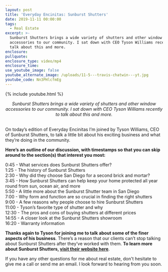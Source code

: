```yaml
---
layout: post
title: 'Everyday Encinitas: Sunburst Shutters'
date: 2019-11-11 00:00:00
tags:
  - Real Estate
excerpt: >-
  Sunburst Shutters brings a wide variety of shutters and other window
  accessories to our community. I sat down with CEO Tyson Williams recently to
  talk about this and more.
enclosure:
pullquote:
enclosure_type: video/mp4
enclosure_time:
use_youtube_image: false
youtube_alternate_image: /uploads/11-5---travis-chatwin---yt.jpg
youtube_code: Nn3PHlcfmEg
---
```


{% include youtube.html %}

<center><em>Sunburst Shutters brings a wide variety of shutters and other window accessories to our community. I sat down with CEO Tyson Williams recently to talk about this and more.</em></center>

<br>On today’s edition of Everyday Encinitas I’m joined by Tyson Williams, CEO of Sunburst Shutters, to talk a little bit about his exciting business and what they’re doing in the community.

**Here’s an outline of our discussion, with timestamps so that you can skip around to the section(s) that interest you most:**

0:45 - What services does Sunburst Shutters offer?<br>1:25 - The history of Sunburst Shutters<br>2:30 - Why did they choose San Diego for a second brick and mortar?<br>3:45 - How Sunburst Shutters can help keep your home protected all year round from sun, ocean air, and more<br>5:50 - A little more about the Sunburst Shutter team in San Diego<br>7:00 - Why form and function are so crucial in finding the right shutters<br>9:00 - A few reasons why people choose to hire Sunburst Shutters<br>11:00 - Tyson’s favorite type of shutter and why<br>12:30 - The pros and cons of buying shutters at different prices<br>14:55 - A closer look at the Sunburst Shutters showroom<br>16:20 - Warranty information

**Thanks again to Tyson for joining me to talk about some of the finer aspects of his business**. There’s a reason that our clients can’t stop talking about Sunburst Shutters after they’ve worked with them. **To learn more about Sunburst Shutters, <u><a target="_blank" href="https://sunburstshutters.com/">visit their website here</a></u>**.

If you have any other questions for me about real estate, don't hesitate to give me a call or send me an email. I look forward to hearing from you soon.